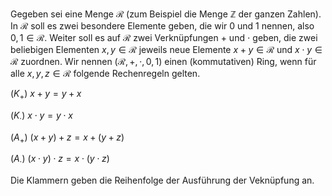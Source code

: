 Gegeben sei eine Menge $\mathcal{R}$ (zum Beispiel die Menge $\mathbb{Z}$ der ganzen Zahlen). In $\mathcal{R}$ soll es zwei besondere Elemente geben, die wir $0$ und $1$ nennen, also $0,1\in\mathcal{R}$. Weiter soll es auf $\mathcal{R}$ zwei Verknüpfungen $+$ und $\cdot$ geben, die zwei beliebigen Elementen $x,y\in\mathcal{R}$ jeweils neue Elemente $x+y\in\mathcal{R}$ und $x\cdot y\in\mathcal{R}$ zuordnen. Wir nennen $(\mathcal{R},+,\cdot,0,1)$ einen (kommutativen) Ring, wenn für alle $x,y,z\in\mathcal{R}$ folgende Rechenregeln gelten.

($K_+$) $x+y=y+x$

($K_\cdot$) $x\cdot y = y\cdot x$

($A_+$) $(x+y)+z = x+(y+z)$

($A_\cdot$) $(x\cdot y) \cdot z = x \cdot (y\cdot z)$

Die Klammern geben die Reihenfolge der Ausführung der Veknüpfung an.